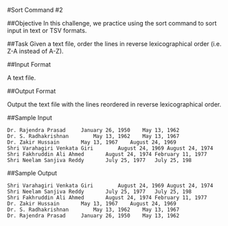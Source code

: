 #Sort Command #2

##Objective 
In this challenge, we practice using the sort command to sort input in text or TSV formats.

##Task 
Given a text file, order the lines in reverse lexicographical order (i.e. Z-A instead of A-Z).

##Input Format

A text file.

##Output Format

Output the text file with the lines reordered in reverse lexicographical order.

##Sample Input

```
Dr. Rajendra Prasad     January 26, 1950    May 13, 1962  
Dr. S. Radhakrishnan        May 13, 1962    May 13, 1967  
Dr. Zakir Hussain       May 13, 1967    August 24, 1969  
Shri Varahagiri Venkata Giri        August 24, 1969 August 24, 1974  
Shri Fakhruddin Ali Ahmed       August 24, 1974 February 11, 1977  
Shri Neelam Sanjiva Reddy       July 25, 1977   July 25, 198  
```
##Sample Output

```
Shri Varahagiri Venkata Giri        August 24, 1969 August 24, 1974  
Shri Neelam Sanjiva Reddy       July 25, 1977   July 25, 198  
Shri Fakhruddin Ali Ahmed       August 24, 1974 February 11, 1977  
Dr. Zakir Hussain       May 13, 1967    August 24, 1969  
Dr. S. Radhakrishnan        May 13, 1962    May 13, 1967  
Dr. Rajendra Prasad     January 26, 1950    May 13, 1962  
```

